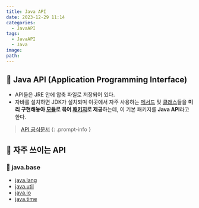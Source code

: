 ```yaml
---
title: Java API
date: 2023-12-29 11:14
categories:
  - JavaAPI
tags:
  - JavaAPI
  - Java
image: 
path:
---
```



## 🌈 Java API (Application Programming Interface)
- API들은 JRE 안에 압축 파일로 저장되어 있다.
- 자바를 설치하면 JDK가 설치되며 이곳에서 자주 사용하는 [메서드](https://sonjh919.github.io/posts/메서드) 및 [클래스](https://sonjh919.github.io/posts/클래스)들을 **미리 구현해놓아 [모듈](https://sonjh919.github.io/posts/모듈)로 묶어 [패키지](https://sonjh919.github.io/posts/패키지)로 제공**하는데, 이 기본 패키지를 **Java API**라고 한다.

> [API 공식문서](https://docs.oracle.com/javase/17/docs/api/)
{: .prompt-info }

## 🌈 자주 쓰이는 API
### 📌 java.base
+ [java.lang](https://sonjh919.github.io/posts/java.lang)
+ [java.util](https://sonjh919.github.io/posts/java.util)
+ [java.io](https://sonjh919.github.io/posts/java.io)
+ [java.time](https://sonjh919.github.io/posts/java.time)